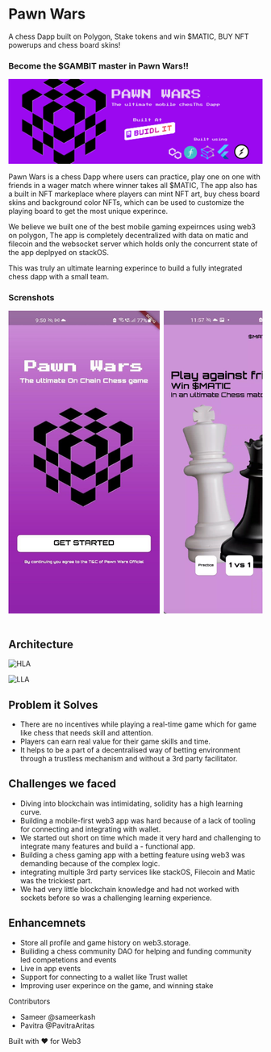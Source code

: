 # Pawn Wars

A chess Dapp built on Polygon, Stake tokens and win $MATIC, BUY NFT powerups and chess board skins!

### Become the $GAMBIT master in Pawn Wars!!

![Built at BUIDL IT](./images/banner.png)

Pawn Wars is a chess Dapp where users can practice, play one on one with friends in a wager match where winner takes all $MATIC, The app also has a built in NFT markeplace where players can mint NFT art, buy chess board skins and background color NFTs, which can be used to customize the playing board to get the most unique experince.

We believe we built one of the best mobile gaming expeirnces using web3 on polygon, The app is completely decentralized with data on matic and filecoin and the websocket server which holds only the concurrent state of the app deplpyed on stackOS.

This was truly an ultimate learning experince to build a fully integrated chess dapp with a small team.

### Screnshots

<pre>
<img src="./images/1.jpg" alt="1" width="300" height="600" /> <img src="./images/2.png" alt="1" width="300" height="600" /> <img src="./images/3.png" alt="1" width="300" height="600" /> <img src="./images/11.jpg" alt="1" width="300" height="600" /> <img src="./images/4.png" alt="1" width="300" height="600" /> <img src="./images/5.png" alt="1"
	 width="300" height="600" /> <img src="./images/6.png" alt="1"
	 width="300" height="600" /> <img src="./images/7.png" alt="1"
	 width="300" height="600" /> <img src="./images/8.png" alt="1"
	 width="300" height="600" /><img src="./images/9.png" alt="1"
	 width="300" height="600" /> <img src="./images/10.jpg" alt="1"
	 width="300" height="600" /> <img src="./images/12.jpg" alt="1"
	 width="300" height="600" />

</pre>

## Architecture

![HLA](./images/HLA.png)

![LLA](./images/LLA.png)

## Problem it Solves

- There are no incentives while playing a real-time game which for game like chess that needs skill and attention.
- Players can earn real value for their game skills and time.
- It helps to be a part of a decentralised way of betting environment through a trustless mechanism and without a 3rd party facilitator.

## Challenges we faced

- Diving into blockchain was intimidating, solidity has a high learning curve.
- Building a mobile-first web3 app was hard because of a lack of tooling for connecting and integrating with wallet.
- We started out short on time which made it very hard and challenging to integrate many features and build a - functional app.
- Building a chess gaming app with a betting feature using web3 was demanding because of the complex logic.
- integrating multiple 3rd party services like stackOS, Filecoin and Matic was the trickiest part.
- We had very little blockchain knowledge and had not worked with sockets before so was a challenging learning experience.

## Enhancemnets

- Store all profile and game history on web3.storage.
- Builiding a chess community DAO for helping and funding community led competetions and events
- Live in app events
- Support for connecting to a wallet like Trust wallet
- Improving user experince on the game, and winning stake

Contributors

- Sameer @sameerkash
- Pavitra @PavitraAritas

Built with ❤️ for Web3
